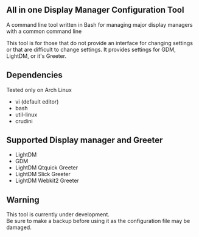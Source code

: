 ## All in one Display Manager Configuration Tool
A command line tool written in Bash for managing major display managers with a common command line  
  
This tool is for those that do not provide an interface for changing settings or that are difficult to change settings.
It provides settings for GDM, LightDM, or it's Greeter.

## Dependencies
Tested only on Arch Linux

- vi (default editor)
- bash
- util-linux
- crudini

## Supported Display manager and Greeter
- LightDM
- GDM
- LightDM Qtquick Greeter
- LightDM Slick Greeter
- LightDM Webkit2 Greeter

## Warning
This tool is currently under development.  
Be sure to make a backup before using it as the configuration file may be damaged.
